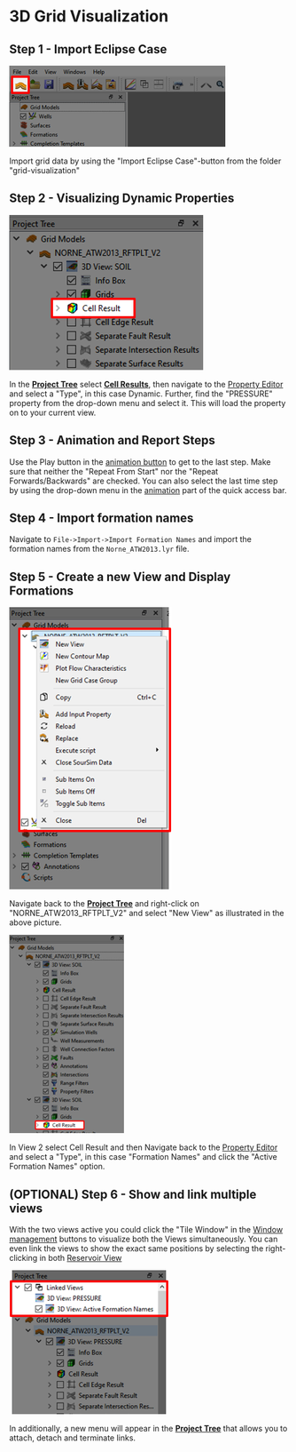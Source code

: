 # 3D Grid Visualization

## Step 1 - Import Eclipse Case

![Image](Resources/Pictures/import_eclipse.png)

Import grid data by using the "Import Eclipse Case"-button from the folder "grid-visualization"

## Step 2 - Visualizing Dynamic Properties

![Image](Resources/Pictures/cell_results.png)

In the [**Project Tree**](../graphical-user-interface/graphical-user-interface.md#project-tree) select [**Cell Results**](../graphical-user-interface/graphical-user-interface.md#cell-results), then navigate to the [Property Editor](../graphical-user-interface/graphical-user-interface.md#property-editor) and select a "Type", in this case Dynamic. Further, find the "PRESSURE" property from the drop-down menu and select it. This will load the property on to your current view.

## Step 3 - Animation and Report Steps

Use the Play button in the [animation button](../graphical-user-interface/graphical-user-interface.md#animation-buttons) to get to the last step. Make sure that neither the "Repeat From Start" nor the "Repeat Forwards/Backwards" are checked. You can also select the last time step by using the drop-down menu in the [animation](../graphical-user-interface/graphical-user-interface.md#animation-buttons) part of the quick access bar.

## Step 4 - Import formation names

Navigate to `File->Import->Import Formation Names` and import the formation names from the `Norne_ATW2013.lyr` file.

## Step 5 - Create a new View and Display Formations

![Image](Resources/Pictures/make_new_view.png)

Navigate back to the [**Project Tree**](../graphical-user-interface/graphical-user-interface.md#project-tree) and right-click on "NORNE_ATW2013_RFTPLT_V2" and select "New View" as illustrated in the above picture.

![Image](Resources/Pictures/view_2_cell_results.png)

In View 2 select Cell Result and then Navigate back to the [Property Editor](../graphical-user-interface/graphical-user-interface.md#property-editor) and select a "Type", in this case "Formation Names" and click the "Active Formation Names" option.

## (OPTIONAL) Step 6 - Show and link multiple views

With the two views active you could click the "Tile Window" in the [Window management](../graphical-user-interface/graphical-user-interface.md#window-management) buttons to visualize both the Views simultaneously. You can even link the views to show the exact same positions by selecting the right-clicking in both [Reservoir View](../graphical-user-interface/graphical-user-interface.md#reservoir-view) 

![Image](Resources/Pictures/link_view.png)

In additionally, a new menu will appear in the [**Project Tree**](../graphical-user-interface/graphical-user-interface.md#project-tree) that allows you to attach, detach and terminate links.

